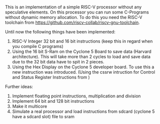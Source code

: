 This is an implementation of a simple RISC-V processor without any speculative elements. On this processor you can run some C-Programs without dynamic memory allocation. To do this
you need the RISC-V toolchain from https://github.com/riscv-collab/riscv-gnu-toolchain.

Until now the following things have been implemented:

1. RISC-V Integer 32 bit and 16 bit instructions (keep this in regard when you compile C programs)
2. Using the 16 bit S-Ram on the Cyclone 5 Board to save data (Harvard architecture). This will take more than 2 cycles to load and save data due to the 32 bit data have to spit in 2 pieces.
3. Using the Hex Display on the Cyclone 5 developer board. To use this a new instruction was introduced. (Using the cssrw intruction for Control and Status Register Instructions from )

Further ideas:

1. Implement floating point instructions, multiplication and division
2. Implement 64 bit and 128 bit instructions
3. Make it multicore
4. Simulate a real processor and load instructions from sdcard (cyclone 5 have a sdcard slot) file to sram
   
